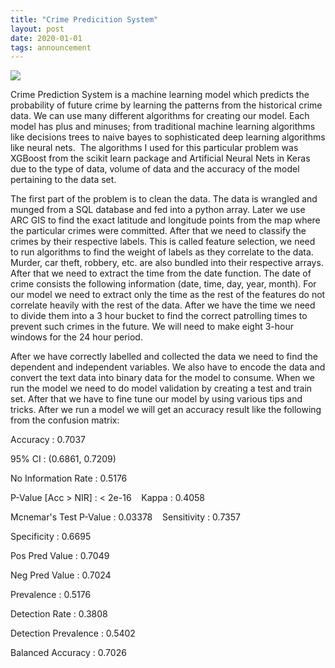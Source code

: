 ```yaml
---
title: "Crime Predicition System"
layout: post
date: 2020-01-01
tags: announcement
---
```


![]( https://i.dailymail.co.uk/i/pix/2015/09/30/16/2CF0484B00000578-3255021-image-a-37_1443627872502.jpg)

Crime Prediction System is a machine learning model which predicts the probability of future crime by learning the patterns from the historical crime data. We can use many different algorithms for creating our model. Each model has plus and minuses; from traditional machine learning algorithms like decisions trees to naive bayes to sophisticated deep learning algorithms like neural nets. 
The algorithms I used for this particular problem was XGBoost from the scikit learn package and Artificial Neural Nets in Keras due to the type of data, volume of data and the accuracy of the model pertaining to the data set.

The first part of the problem is to clean the data. The data is wrangled and munged from a SQL database and fed into a python array. Later we use ARC GIS to find the exact latitude and longitude points from the map where the particular crimes were committed. After that we need to classify the crimes by their respective labels. This is called feature selection, we need to run algorithms to find the weight of labels as they correlate to the data. Murder, car theft, robbery, etc. are also bundled into their respective arrays. After that we need to extract the time from the date function. The date of crime consists the following information (date, time, day, year, month). For our model we need to extract only the time as the rest of the features do not correlate heavily with the rest of the data. After we have the time we need to divide them into a 3 hour bucket to find the correct patrolling times to prevent such crimes in the future. We will need to make eight 3-hour windows for the 24 hour period. 

After we have correctly labelled and collected the data we need to find the dependent and independent variables. We also have to encode the data and convert the text data into binary data for the model to consume. When we run the model we need to do model validation by creating a test and train set. After that we have to fine tune our model by using various tips and tricks. After we run a model we will get an accuracy result like the following from the confusion matrix:

Accuracy : 0.7037 

95% CI : (0.6861, 0.7209)

No Information Rate : 0.5176

P-Value [Acc > NIR] : < 2e-16 
 
Kappa : 0.4058 

Mcnemar's Test P-Value : 0.03378 
 
Sensitivity : 0.7357 

Specificity : 0.6695 

Pos Pred Value : 0.7049 

Neg Pred Value : 0.7024 

Prevalence : 0.5176 

Detection Rate : 0.3808 

Detection Prevalence : 0.5402 

Balanced Accuracy : 0.7026
